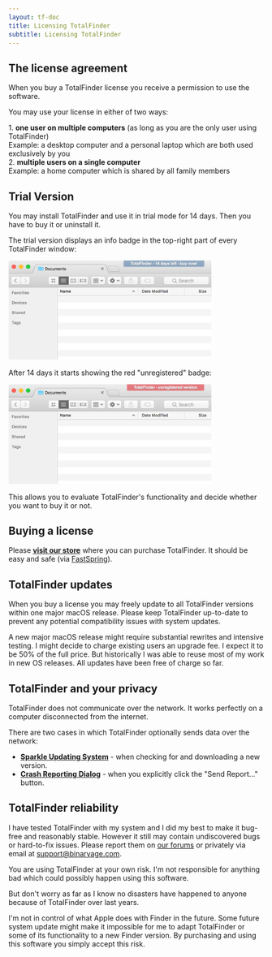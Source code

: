 ```yaml
---
layout: tf-doc
title: Licensing TotalFinder
subtitle: Licensing TotalFinder
---
```


## The license agreement

When you buy a TotalFinder license you receive a permission to use the software.

<div class="license-desk">
  <p>You may use your license in either of two ways:</p>
  <div class="choice">1. <strong>one user on multiple computers</strong> <span class="note">(as long as you are the only user using TotalFinder)</span></div>
  <div class="example">Example: a desktop computer and a personal laptop which are both used exclusively by you</div>
  <div class="choice">2. <strong>multiple users on a single computer</strong></div>
  <div class="example">Example: a home computer which is shared by all family members</div>
</div>

## Trial Version

You may install TotalFinder and use it in trial mode for 14 days. Then you have to buy it or uninstall it.

The trial version displays an info badge in the top-right part of every TotalFinder window:

<img src="/images/trial.png" class="doc-image add-shadow" style="width: 400px;">

After 14 days it starts showing the red "unregistered" badge:

<img src="/images/unregistered.png" class="doc-image add-shadow" style="width: 400px;">

This allows you to evaluate TotalFinder's functionality and decide whether you want to buy it or not.

## Buying a license

Please **[visit our store](http://sites.fastspring.com/binaryage-store/product/all)** where you can purchase TotalFinder. It should be easy and safe (via [FastSpring](http://fastspring.com)).

## TotalFinder updates

When you buy a license you may freely update to all TotalFinder versions within one major macOS release. 
Please keep TotalFinder up-to-date to prevent any potential compatibility issues with system updates.

A new major macOS release might require substantial rewrites and intensive testing.
I might decide to charge existing users an upgrade fee. I expect it to be 50% of the full price. 
But historically I was able to reuse most of my work in new OS releases. 
All updates have been free of charge so far.

## TotalFinder and your privacy

TotalFinder does not communicate over the network. It works perfectly on a computer disconnected from the internet.

There are two cases in which TotalFinder optionally sends data over the network:

* **[Sparkle Updating System](https://sparkle-project.org)** - when checking for and downloading a new version.
* **[Crash Reporting Dialog](https://blog.binaryage.com/crash-reporting-in-binaryage)** - when you explicitly click the "Send Report..." button.

## TotalFinder reliability

I have tested TotalFinder with my system and I did my best to make it bug-free and reasonably stable. 
However it still may contain undiscovered bugs or hard-to-fix issues. 
Please report them on [our forums](https://discuss.binaryage.com) or privately via email at [support@binaryage.com](mailto:support@binaryage.com).

<div class="license-desk exclamation">
You are using TotalFinder at your own risk. I'm not responsible for anything bad which could possibly happen using this software.
</div>

But don't worry as far as I know no disasters have happened to anyone because of TotalFinder over last years.

<div class="license-desk exclamation">
I'm not in control of what Apple does with Finder in the future. 
Some future system update might make it impossible for me to adapt TotalFinder or some of its functionality to a new Finder version. 
By purchasing and using this software you simply accept this risk.
</div>
